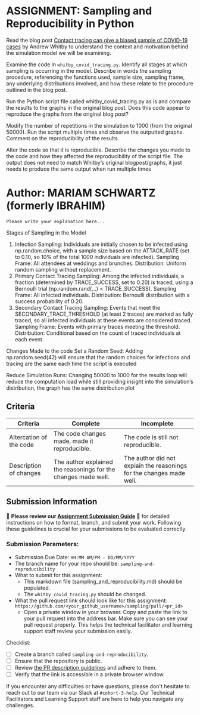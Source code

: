 # ASSIGNMENT: Sampling and Reproducibility in Python

Read the blog post [Contact tracing can give a biased sample of COVID-19 cases](https://andrewwhitby.com/2020/11/24/contact-tracing-biased/) by Andrew Whitby to understand the context and motivation behind the simulation model we will be examining.

Examine the code in `whitby_covid_tracing.py`. Identify all stages at which sampling is occurring in the model. Describe in words the sampling procedure, referencing the functions used, sample size, sampling frame, any underlying distributions involved, and how these relate to the procedure outlined in the blog post.

Run the Python script file called whitby_covid_tracing.py as is and compare the results to the graphs in the original blog post. Does this code appear to reproduce the graphs from the original blog post?

Modify the number of repetitions in the simulation to 1000 (from the original 50000). Run the script multiple times and observe the outputted graphs. Comment on the reproducibility of the results.

Alter the code so that it is reproducible. Describe the changes you made to the code and how they affected the reproducibility of the script file. The output does not need to match Whitby’s original blogpost/graphs, it just needs to produce the same output when run multiple times

# Author: MARIAM SCHWARTZ (formerly IBRAHIM)

```
Please write your explanation here...

```
Stages of Sampling in the Model
1. Infection Sampling:
Individuals are initially chosen to be infected using np.random.choice, with a sample size based on the ATTACK_RATE (set to 0.10, so 10% of the total 1000 individuals are infected).
Sampling Frame: All attendees at weddings and brunches.
Distribution: Uniform random sampling without replacement.
2. Primary Contact Tracing Sampling:
Among the infected individuals, a fraction (determined by TRACE_SUCCESS, set to 0.20) is traced, using a Bernoulli trial (np.random.rand(...) < TRACE_SUCCESS).
Sampling Frame: All infected individuals.
Distribution: Bernoulli distribution with a success probability of 0.20.
3. Secondary Contact Tracing Sampling:
Events that meet the SECONDARY_TRACE_THRESHOLD (at least 2 traces) are marked as fully traced, so all infected individuals at these events are considered traced.
Sampling Frame: Events with primary traces meeting the threshold.
Distribution: Conditional based on the count of traced individuals at each event.

Changes Made to the code 
Set a Random Seed: Adding np.random.seed(42) will ensure that the random choices for infections and tracing are the same each time the script is executed

Reduce Simulation Runs: Changing 50000 to 1000 for the results loop will reduce the computation load while still providing insight into the simulation’s distribution, the graph has the same distribution plot


## Criteria

|Criteria|Complete|Incomplete|
|--------|----|----|
|Altercation of the code|The code changes made, made it reproducible.|The code is still not reproducible.|
|Description of changes|The author explained the reasonings for the changes made well.|The author did not explain the reasonings for the changes made well.|

## Submission Information

🚨 **Please review our [Assignment Submission Guide](https://github.com/UofT-DSI/onboarding/blob/main/onboarding_documents/submissions.md)** 🚨 for detailed instructions on how to format, branch, and submit your work. Following these guidelines is crucial for your submissions to be evaluated correctly.

### Submission Parameters:
* Submission Due Date: `HH:MM AM/PM - DD/MM/YYYY`
* The branch name for your repo should be: `sampling-and-reproducibility`
* What to submit for this assignment:
    * This markdown file (sampling_and_reproducibility.md) should be populated.
    * The `whitby_covid_tracing.py` should be changed.
* What the pull request link should look like for this assignment: `https://github.com/<your_github_username>/sampling/pull/<pr_id>`
    * Open a private window in your browser. Copy and paste the link to your pull request into the address bar. Make sure you can see your pull request properly. This helps the technical facilitator and learning support staff review your submission easily.

Checklist:
- [ ] Create a branch called `sampling-and-reproducibility`.
- [ ] Ensure that the repository is public.
- [ ] Review [the PR description guidelines](https://github.com/UofT-DSI/onboarding/blob/main/onboarding_documents/submissions.md#guidelines-for-pull-request-descriptions) and adhere to them.
- [ ] Verify that the link is accessible in a private browser window.

If you encounter any difficulties or have questions, please don't hesitate to reach out to our team via our Slack at `#cohort-3-help`. Our Technical Facilitators and Learning Support staff are here to help you navigate any challenges.
